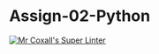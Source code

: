 # Assign-02-Python

[![Mr Coxall's Super Linter](https://github.com/ICS3U-Programming-ChristopherD/Assign-02-Python/workflows/Mr%20Coxall's%20Super%20Linter/badge.svg)](https://github.com/ICS3U-Programming-ChristopherD/Assign-02-Python/actions/)
